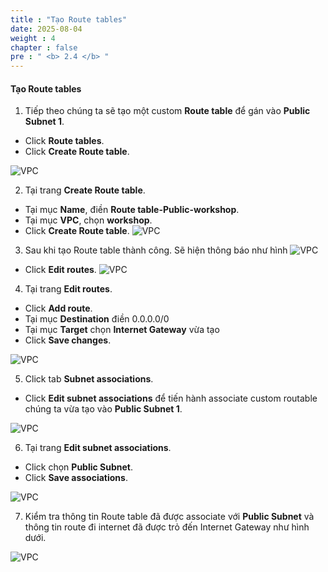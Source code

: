 ```yaml
---
title : "Tạo Route tables"
date: 2025-08-04 
weight : 4
chapter : false
pre : " <b> 2.4 </b> "
---
```

#### Tạo Route tables

1. Tiếp theo chúng ta sẽ tạo một custom **Route table** để gán vào **Public Subnet 1**.
  + Click **Route tables**.
  + Click **Create Route table**.

![VPC](/images/2/routable/1.png)

2. Tại trang **Create Route table**.
  + Tại mục **Name**, điền **Route table-Public-workshop**.
  + Tại mục **VPC**, chọn **workshop**.
  + Click **Create Route table**.
![VPC](/images/2/routable/2.png)

3. Sau khi tạo Route table thành công. Sẽ hiện thông báo như hình
![VPC](/images/2/routable/3.png)
  + Click **Edit routes**.
![VPC](/images/2/routable/4.png)
4. Tại trang **Edit routes**.
  + Click **Add route**.
  + Tại mục **Destination** điền 0.0.0.0/0
  + Tại mục **Target** chọn **Internet Gateway** vừa tạo
  + Click **Save changes**.

![VPC](/images/2/routable/5.png)

5. Click tab **Subnet associations**.
  + Click **Edit subnet associations** để tiến hành associate custom routable chúng ta vừa tạo vào **Public Subnet 1**.


![VPC](/images/2/routable/6.png)

6. Tại trang **Edit subnet associations**. 
  + Click chọn **Public Subnet**.
  + Click **Save associations**.

![VPC](/images/2/routable/7.png)

7. Kiểm tra thông tin Route table đã được associate với **Public Subnet** và thông tin route đi internet đã được trỏ đến Internet Gateway như hình dưới.


![VPC](/images/2/routable/8.png)
